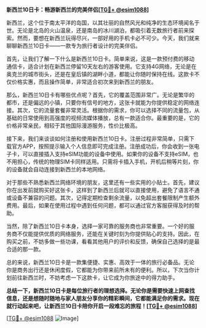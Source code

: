 **新西兰10日卡：畅游新西兰的完美伴侣[[TG💪+ @esim1088](https://t.me/s/esim1088)]**

新西兰，这个位于南太平洋的岛国，以其壮丽的自然风光和纯净的生态环境闻名于世。无论是北岛的火山温泉，还是南岛的冰川湖泊，都吸引着无数旅行者前来探索。然而，要想在新西兰玩得尽兴，一部好用的手机卡必不可少。今天，我们就来聊聊新西兰10日卡——一款专为旅行者设计的完美伴侣。

首先，让我们了解一下什么是新西兰10日卡。简单来说，这是一款预付费的移动通信卡，适合计划在新西兰停留10天左右的游客使用。它支持4G网络，无论是在奥克兰的城市街头，还是在皇后镇的湖畔小道，都能让你随时保持在线。这款卡不仅价格实惠，而且操作简单，非常适合初次来到新西兰的朋友。

那么，新西兰10日卡有哪些优点呢？首先，它的覆盖范围非常广。无论是繁华的都市，还是偏远的小镇，只要你有信号的地方，这张卡就能为你提供稳定的网络连接。其次，它的流量套餐非常灵活。根据你的需求，你可以选择不同的流量包，从基础的日常使用到高强度的视频流媒体播放，总有一款适合你。最重要的是，它的价格非常亲民，相较于其他国际漫游服务，性价比极高。

接下来，我们来谈谈如何注册和使用新西兰10日卡。注册过程非常简单，只需下载官方APP，按照提示输入个人信息即可完成注册。注册成功后，你会收到一张电子卡，可以直接插入支持eSIM功能的设备中使用。如果你的设备不支持eSIM，也不用担心，传统的物理SIM卡同样适用。只需将卡插入手机，开机后稍等片刻，你的设备就会自动连接到新西兰的本地网络。

对于那些不熟悉新西兰网络环境的朋友，这里还有一些实用的小贴士。首先，建议你在出发前就购买好这张卡，这样到了新西兰后就可以直接使用，避免了语言不通或设备不兼容的问题。其次，记得定期检查剩余流量，以免超出套餐限制产生额外费用。最后，如果在使用过程中遇到任何问题，都可以通过官方客服获得及时的帮助。

当然，除了新西兰10日卡本身，选择一家可靠的服务商也非常重要。一个好的服务商不仅能提供优质的网络服务，还能在关键时刻为你提供贴心的支持。因此，在购买之前，不妨多做一些功课，看看其他用户的评价和反馈，确保自己选择的是最合适的那一款。

总的来说，新西兰10日卡是一款集便捷、实惠、高效于一体的旅行必备品。无论你是商务出行还是休闲度假，它都能为你带来前所未有的便利。所以，下次当你计划前往新西兰时，不妨考虑一下这款卡，让它成为你旅途中的得力助手。

**总结一下，新西兰10日卡是每位旅行者的理想选择。无论你是需要快速上网查找信息，还是想随时随地与家人朋友分享你的精彩瞬间，它都能满足你的需求。现在就行动起来吧，让新西兰10日卡陪你开启一段难忘的旅程！[[TG💪+ @esim1088](https://t.me/s/esim1088)]**

[[TG💪+ @esim1088](https://t.me/s/esim1088) ![Image](https://i.postimg.cc/4NQfJmqS/Snipaste-2025-05-13-00-14-12.png)]